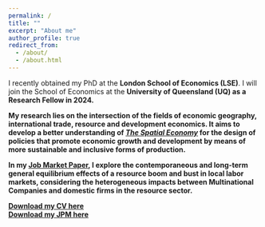 ```yaml
---
permalink: /
title: ""
excerpt: "About me"
author_profile: true
redirect_from: 
  - /about/
  - /about.html
---
```


I recently obtained my PhD at the <b>London School of Economics (LSE)</b>. I will join the School of Economics at the <b>University of Queensland (UQ)<b> as a Research Fellow in 2024.

My research lies on the intersection of the fields of economic geography, international trade, resource and development economics. It aims to develop a better understanding of [<i>The Spatial Economy</i>](https://www.aeaweb.org/articles?id=10.1257/jel.20181414) for the design of policies that promote economic growth and development by means of more sustainable and inclusive forms of production.

In my [Job Market Paper](https://juandanielsotodiaz.github.io/site/posts/2013/08/blog-post-2/), I explore the contemporaneous and long-term general equilibrium effects of a resource boom and bust in local labor markets, considering the heterogeneous impacts between Multinational Companies and domestic firms in the resource sector.

[Download my CV here](https://juandanielsotodiaz.github.io/site/files/JuanSotoDiaz_CV.pdf)          
[Download my JPM here](https://papers.ssrn.com/sol3/papers.cfm?abstract_id=4460735)   

   
